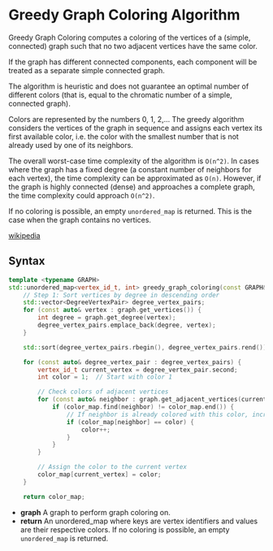 # Greedy Graph Coloring Algorithm

Greedy Graph Coloring computes a coloring of the vertices of a (simple, connected) graph such that no two adjacent
vertices have the same color.

If the graph has different connected components, each component will be treated as a separate simple connected graph.

The algorithm is heuristic and does not guarantee an optimal number of different colors (that is, equal to the chromatic
number of a simple, connected graph).

Colors are represented by the numbers 0, 1, 2,... The greedy algorithm considers the vertices of the graph in sequence
and assigns each vertex its first available color, i.e. the color with the smallest number that is not already used by
one of its neighbors.

The overall worst-case time complexity of the algorithm is `O(n^2)`. In cases where the graph has a fixed degree (a
constant number of neighbors for each vertex), the time complexity can be approximated as `O(n)`. However, if the graph
is highly connected (dense) and approaches a complete graph, the time complexity could approach `O(n^2)`.

If no coloring is possible, an empty `unordered_map` is returned. This is the case when the graph contains no vertices.

[wikipedia](https://en.wikipedia.org/wiki/Greedy_coloring)

## Syntax

```cpp
template <typename GRAPH>
std::unordered_map<vertex_id_t, int> greedy_graph_coloring(const GRAPH& graph);
    // Step 1: Sort vertices by degree in descending order
    std::vector<DegreeVertexPair> degree_vertex_pairs;
    for (const auto& vertex : graph.get_vertices()) {
        int degree = graph.get_degree(vertex);
        degree_vertex_pairs.emplace_back(degree, vertex);
    }

    std::sort(degree_vertex_pairs.rbegin(), degree_vertex_pairs.rend());

    for (const auto& degree_vertex_pair : degree_vertex_pairs) {
        vertex_id_t current_vertex = degree_vertex_pair.second;
        int color = 1;  // Start with color 1

        // Check colors of adjacent vertices
        for (const auto& neighbor : graph.get_adjacent_vertices(current_vertex)) {
            if (color_map.find(neighbor) != color_map.end()) {
                // If neighbor is already colored with this color, increment the color
                if (color_map[neighbor] == color) {
                    color++;
                }
            }
        }

        // Assign the color to the current vertex
        color_map[current_vertex] = color;
    }

    return color_map;
```

- **graph** A graph to perform graph coloring on.
- **return** An unordered_map where keys are vertex identifiers and values are their respective colors. If no coloring
  is possible, an empty `unordered_map` is returned.